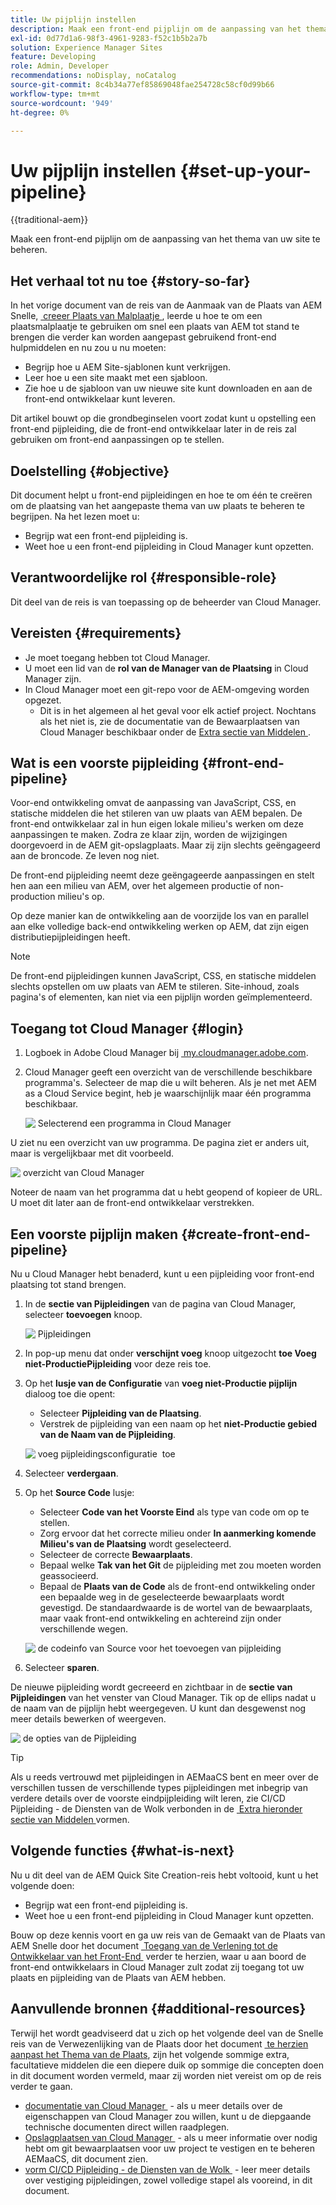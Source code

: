 ```yaml
---
title: Uw pijplijn instellen
description: Maak een front-end pijplijn om de aanpassing van het thema van uw site te beheren.
exl-id: 0d77d1a6-98f3-4961-9283-f52c1b5b2a7b
solution: Experience Manager Sites
feature: Developing
role: Admin, Developer
recommendations: noDisplay, noCatalog
source-git-commit: 8c4b34a77ef85869048fae254728c58cf0d99b66
workflow-type: tm+mt
source-wordcount: '949'
ht-degree: 0%

---
```



# Uw pijplijn instellen {#set-up-your-pipeline}

{{traditional-aem}}

Maak een front-end pijplijn om de aanpassing van het thema van uw site te beheren.

## Het verhaal tot nu toe {#story-so-far}

In het vorige document van de reis van de Aanmaak van de Plaats van AEM Snelle, [&#x200B; creeer Plaats van Malplaatje &#x200B;](create-site.md), leerde u hoe te om een plaatsmalplaatje te gebruiken om snel een plaats van AEM tot stand te brengen die verder kan worden aangepast gebruikend front-end hulpmiddelen en nu zou u nu moeten:

* Begrijp hoe u AEM Site-sjablonen kunt verkrijgen.
* Leer hoe u een site maakt met een sjabloon.
* Zie hoe u de sjabloon van uw nieuwe site kunt downloaden en aan de front-end ontwikkelaar kunt leveren.

Dit artikel bouwt op die grondbeginselen voort zodat kunt u opstelling een front-end pijpleiding, die de front-end ontwikkelaar later in de reis zal gebruiken om front-end aanpassingen op te stellen.

## Doelstelling {#objective}

Dit document helpt u front-end pijpleidingen en hoe te om één te creëren om de plaatsing van het aangepaste thema van uw plaats te beheren te begrijpen. Na het lezen moet u:

* Begrijp wat een front-end pijpleiding is.
* Weet hoe u een front-end pijpleiding in Cloud Manager kunt opzetten.

## Verantwoordelijke rol {#responsible-role}

Dit deel van de reis is van toepassing op de beheerder van Cloud Manager.

## Vereisten {#requirements}

* Je moet toegang hebben tot Cloud Manager.
* U moet een lid van de **rol van de Manager van de Plaatsing** in Cloud Manager zijn.
* In Cloud Manager moet een git-repo voor de AEM-omgeving worden opgezet.
   * Dit is in het algemeen al het geval voor elk actief project. Nochtans als het niet is, zie de documentatie van de Bewaarplaatsen van Cloud Manager beschikbaar onder de [&#x200B; Extra sectie van Middelen &#x200B;](#additional-resources).

## Wat is een voorste pijpleiding {#front-end-pipeline}

Voor-end ontwikkeling omvat de aanpassing van JavaScript, CSS, en statische middelen die het stileren van uw plaats van AEM bepalen. De front-end ontwikkelaar zal in hun eigen lokale milieu&#39;s werken om deze aanpassingen te maken. Zodra ze klaar zijn, worden de wijzigingen doorgevoerd in de AEM git-opslagplaats. Maar zij zijn slechts geëngageerd aan de broncode. Ze leven nog niet.

De front-end pijpleiding neemt deze geëngageerde aanpassingen en stelt hen aan een milieu van AEM, over het algemeen productie of non-production milieu&#39;s op.

Op deze manier kan de ontwikkeling aan de voorzijde los van en parallel aan elke volledige back-end ontwikkeling werken op AEM, dat zijn eigen distributiepijpleidingen heeft.

>[!NOTE]
>
>De front-end pijpleidingen kunnen JavaScript, CSS, en statische middelen slechts opstellen om uw plaats van AEM te stileren. Site-inhoud, zoals pagina&#39;s of elementen, kan niet via een pijplijn worden geïmplementeerd.

## Toegang tot Cloud Manager {#login}

1. Logboek in Adobe Cloud Manager bij [&#x200B; my.cloudmanager.adobe.com &#x200B;](https://my.cloudmanager.adobe.com/).

1. Cloud Manager geeft een overzicht van de verschillende beschikbare programma&#39;s. Selecteer de map die u wilt beheren. Als je net met AEM as a Cloud Service begint, heb je waarschijnlijk maar één programma beschikbaar.

   ![&#x200B; Selecterend een programma in Cloud Manager &#x200B;](assets/cloud-manager-select-program.png)

U ziet nu een overzicht van uw programma. De pagina ziet er anders uit, maar is vergelijkbaar met dit voorbeeld.

![&#x200B; overzicht van Cloud Manager &#x200B;](assets/cloud-manager-overview.png)

Noteer de naam van het programma dat u hebt geopend of kopieer de URL. U moet dit later aan de front-end ontwikkelaar verstrekken.

## Een voorste pijplijn maken {#create-front-end-pipeline}

Nu u Cloud Manager hebt benaderd, kunt u een pijpleiding voor front-end plaatsing tot stand brengen.

1. In de **sectie van Pijpleidingen** van de pagina van Cloud Manager, selecteer **toevoegen** knoop.

   ![&#x200B; Pijpleidingen &#x200B;](assets/pipelines-add.png)

1. In pop-up menu dat onder **verschijnt voeg** knoop uitgezocht **toe Voeg niet-ProductiePijpleiding** voor deze reis toe.

1. Op het **lusje van de Configuratie** van **voeg niet-Productie pijplijn** dialoog toe die opent:
   * Selecteer **Pijpleiding van de Plaatsing**.
   * Verstrek de pijpleiding van een naam op het **niet-Productie gebied van de Naam van de Pijpleiding**.

   ![&#x200B; voeg pijpleidingsconfiguratie &#x200B;](assets/add-pipeline-configuration.png) toe

1. Selecteer **verdergaan**.

1. Op het **Source Code** lusje:
   * Selecteer **Code van het Voorste Eind** als type van code om op te stellen.
   * Zorg ervoor dat het correcte milieu onder **In aanmerking komende Milieu&#39;s van de Plaatsing** wordt geselecteerd.
   * Selecteer de correcte **Bewaarplaats**.
   * Bepaal welke **Tak van het Git** de pijpleiding met zou moeten worden geassocieerd.
   * Bepaal de **Plaats van de Code** als de front-end ontwikkeling onder een bepaalde weg in de geselecteerde bewaarplaats wordt gevestigd. De standaardwaarde is de wortel van de bewaarplaats, maar vaak front-end ontwikkeling en achtereind zijn onder verschillende wegen.

   ![&#x200B; de codeinfo van Source voor het toevoegen van pijpleiding &#x200B;](assets/add-pipeline-source-code.png)

1. Selecteer **sparen**.

De nieuwe pijpleiding wordt gecreeerd en zichtbaar in de **sectie van Pijpleidingen** van het venster van Cloud Manager. Tik op de ellips nadat u de naam van de pijplijn hebt weergegeven. U kunt dan desgewenst nog meer details bewerken of weergeven.

![&#x200B; de opties van de Pijpleiding &#x200B;](assets/new-pipeline.png)

>[!TIP]
>
>Als u reeds vertrouwd met pijpleidingen in AEMaaCS bent en meer over de verschillen tussen de verschillende types pijpleidingen met inbegrip van verdere details over de voorste eindpijpleiding wilt leren, zie CI/CD Pijpleiding - de Diensten van de Wolk verbonden in de [&#x200B; Extra hieronder sectie van Middelen &#x200B;](#additional-resources) vormen.

## Volgende functies {#what-is-next}

Nu u dit deel van de AEM Quick Site Creation-reis hebt voltooid, kunt u het volgende doen:

* Begrijp wat een front-end pijpleiding is.
* Weet hoe u een front-end pijpleiding in Cloud Manager kunt opzetten.

Bouw op deze kennis voort en ga uw reis van de Gemaakt van de Plaats van AEM Snelle door het document [&#x200B; Toegang van de Verlening tot de Ontwikkelaar van het Front-End &#x200B;](grant-access.md) verder te herzien, waar u aan boord de front-end ontwikkelaars in Cloud Manager zult zodat zij toegang tot uw plaats en pijpleiding van de Plaats van AEM hebben.

## Aanvullende bronnen {#additional-resources}

Terwijl het wordt geadviseerd dat u zich op het volgende deel van de Snelle reis van de Verwezenlijking van de Plaats door het document [&#x200B; te herzien aanpast het Thema van de Plaats &#x200B;](customize-theme.md), zijn het volgende sommige extra, facultatieve middelen die een diepere duik op sommige die concepten doen in dit document worden vermeld, maar zij worden niet vereist om op de reis verder te gaan.

* [&#x200B; documentatie van Cloud Manager &#x200B;](https://experienceleague.adobe.com/docs/experience-manager-cloud-service/onboarding/onboarding-concepts/cloud-manager-introduction.html?lang=nl-NL) - als u meer details over de eigenschappen van Cloud Manager zou willen, kunt u de diepgaande technische documenten direct willen raadplegen.
* [&#x200B; Opslagplaatsen van Cloud Manager &#x200B;](/help/implementing/cloud-manager/managing-code/managing-repositories.md) - als u meer informatie over nodig hebt om git bewaarplaatsen voor uw project te vestigen en te beheren AEMaaCS, dit document zien.
* [&#x200B; vorm CI/CD Pijpleiding - de Diensten van de Wolk &#x200B;](/help/implementing/cloud-manager/configuring-pipelines/introduction-ci-cd-pipelines.md) - leer meer details over vestiging pijpleidingen, zowel volledige stapel als vooreind, in dit document.
